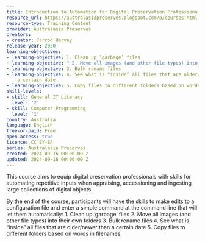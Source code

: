 ```yaml
---
title: Introduction to Automation for Digital Preservation Professionals
resource_url: https://australasiapreserves.blogspot.com/p/courses.html
resource-type: Training Content
provider: Australasia Preserves
creators:
- creator: Jarrod Harvey
release-year: 2020
learning-objectives:
- learning-objective: 1. Clean up ‘garbage’ files
- learning-objective: " 2. Move all images (and other file types) into their own folders"
- learning-objective: 3. Bulk rename files
- learning-objective: 4. See what is “inside” all files that are older/newer than
    a certain date
- learning-objective: 5. Copy files to different folders based on words in filenames."
skill-levels:
- skill: General IT Literacy
  level: '2'
- skill: Computer Programming
  level: '1'
country: Australia
language: English
free-or-paid: Free
open-access: true
licence: CC BY-SA
series: Australasia Preserves
created: 2024-09-16 00:00:00 Z
updated: 2024-09-16 00:00:00 Z
---
```


This course aims to equip digital preservation professionals with skills for automating repetitive inputs when appraising, accessioning and ingesting large collections of digital objects.

By the end of the course, participants will have the skills to make edits to a configuration file and enter a simple command at the command line that will let them automatically: 1. Clean up ‘garbage’ files 2. Move all images (and other file types) into their own folders 3. Bulk rename files 4. See what is “inside” all files that are older/newer than a certain date 5. Copy files to different folders based on words in filenames.

